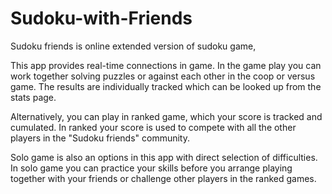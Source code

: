 # Sudoku-with-Friends

Sudoku friends is online extended version of sudoku game,

This app provides real-time connections in game. In the game play you can work together solving puzzles or against each other in the coop or versus game. The results are individually tracked which can be looked up from the stats page.

Alternatively, you can play in ranked game, which your score is tracked and cumulated. In ranked your score is used to compete with all the other players in the "Sudoku friends" community.

Solo game is also an options in this app with direct selection of difficulties. In solo game you can practice your skills before you arrange playing together with your friends or challenge other players in the ranked games.
